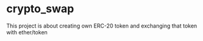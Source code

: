 # crypto_swap
This project is about creating own ERC-20 token and exchanging that token with ether/token
